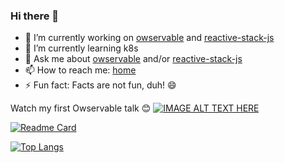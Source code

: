 ### Hi there 👋

- 🔭 I’m currently working on [owservable](https://owservable.github.io/owservable/) and [reactive-stack-js](https://github.com/reactive-stack-js)
- 🌱 I’m currently learning k8s
- 💬 Ask me about [owservable](https://owservable.github.io/owservable/) and/or [reactive-stack-js](https://github.com/reactive-stack-js)
- 📫 How to reach me: [home](http://stojadinovic.net/)
- ⚡ Fun fact: Facts are not fun, duh! 😄

Watch my first Owservable talk :blush:
[![IMAGE ALT TEXT HERE](https://img.youtube.com/vi/pwSgyPNaHKI/0.jpg)](https://www.youtube.com/watch?v=pwSgyPNaHKI)

[![Readme Card](https://github-readme-stats.vercel.app/api?username=cope&show_icons=true)](https://github.com/cope)

[![Top Langs](https://github-readme-stats.vercel.app/api/top-langs/?username=cope&langs_count=8)](https://github.com/cope)
